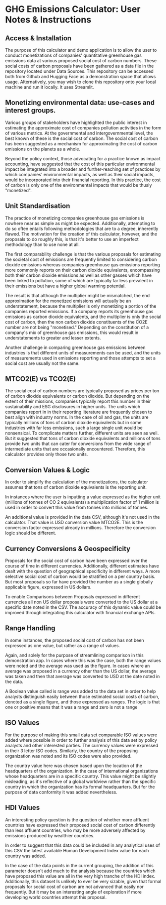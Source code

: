 # GHG Emissions Calculator: User Notes & Instructions

## Access & Installation

The purpose of this calculator and demo application is to allow the user to conduct monetizations of companies' quantitative greenhouse gas emissions data at various proposed social cost of carbon numbers. These social costs of carbon proposals have been gathered as a data file in the repository located under Data Sources. This repository can be accessed both from Github and Hugging Face as a demonstration space that allows usage. Alternatively, you may wish to clone this repository onto your local machine and run it locally. It uses Streamlit.

##  Monetizing environmental data: use-cases and interest groups. 

Various groups of stakeholders have highlighted the public interest in estimating the approximate cost of companies pollution activities in the form of various metrics. At the governmental and intergovernmental level, the best known of these is the social cost of carbon. The social cost of carbon has been suggested as a mechanism for approximating the cost of carbon emissions on the planets as a whole. 

Beyond the policy context, those advocating for a practice known as impact accounting, have suggested that the cost of this particular environmental impact be integrated into a broader and further-reaching set of practices by which companies' environmental impacts, as well as their social impacts, would be incorporated into their financial reporting. In this practice, the cost of carbon is only one of the environmental impacts that would be thusly "monetized". 

## Unit Standardisation

The practice of monetizing companies greenhouse gas emissions is nowhere near as simple as might be expected. Additionally, attempting to do so often entails following methodologies that are to a degree, inherently flawed.  The motivation for the creation of this calculator, however, and the proposals to do roughly this, is that it's better to use an imperfect methodology than to use none at all. 

The first comparability challenge is that the various proposals for estimating the societal cost of emissions are frequently limited to considering carbon dioxide emissions whereas companies greenhouse gas emissions reporting more commonly reports on their carbon dioxide equivalents, encompassing both their carbon dioxide emissions as well as other gasses which have been linked to pollution, some of which are typically far less prevalent in their emissions but have a higher global warming potential. 

The result is that although the multiplier might be mismatched, the end approximation for the monetized emissions will actually be an understatement, because the multiplier is only monetizing a portion of the companies reported emissions. If a company reports its greenhouse gas emissions as carbon dioxide equivalents, and the multiplier is only the social cost of carbon, then the non carbon dioxide constituents of the CO2E number are not being "monetised." Depending on the constitution of a company's mix of greenhouse gas emissions, this would result in understatements to greater and lesser extents.

Another challenge in comparing greenhouse gas emissions between industries is that different units of measurements can be used, and the units of measurements used in emissions reporting and those attempts to set a social cost are usually not the same. 

## MTCO2(E) vs TCO2(E)

The social cost of carbon numbers are typically proposed as prices per ton of carbon dioxide equivalents or carbon dioxide. But depending on the extent of their missions, companies typically report this number in their sustainability and ESG disclosures in higher units. The units which companies report in in their reporting literature are frequently chosen to best align with industry norms. In the case of oil and gas, the units are typically millions of tons of carbon dioxide equivalents but in some industries with far less emissions, such a large single unit would be nonsensical. To complicate matters further, different units are seen as well. But it suggested that tons of carbon dioxide equivalents and millions of tons provide two units that can cater for conversions from the wide range of intermediate units that are occasionally encountered. Therefore, this calculator provides only those two units.

## Conversion Values & Logic

In order to simplify the calculation of the monetizations, the calculator assumes that tons of carbon dioxide equivalents is the reporting unit. 

In instances where the user is inputting a value expressed as the higher unit (millions of tonnes of CO 2 equivalents) a multiplication factor of 1 million is used in order to convert this value from tonnes into millions of tonnes. 

An additional value is provided in the data CSV, although it's not used in the calculator. That value is USD conversion value MTCO2E. This is the conversion factor expressed already in millions. Therefore the conversion logic should be different. 

## Currency Conversions & Geospecificity

Proposals for the social cost of carbon have been expressed over the course of time in different currencies. Additionally, different estimates have dealt with the question of geographical specificity in different ways. A more selective social cost of carbon would be stratified on a per country basis. But most proposals so far have provided the number as a single globally applicable figure, expressed in US dollars. 

To enable Comparisons between Proposals expressed in different currencies all non US dollar proposals were converted to the US dollar at a specific date noted in the CSV. The accuracy of this dynamic value could be improved through integrating this calculator with financial exchange APIs.

## Range Handling

In some instances, the proposed social cost of carbon has not been expressed as one value, but rather as a range of values. 

Again, and solely for the purpose of streamlining comparison in this demonstration app. In cases where this was the case, both the range values were noted and the average was used as the figure. In cases where an average was proposed in a currency other than the US dollar, the average was taken and then that average was converted to USD at the date noted in the data.

A Boolean value called is range was added to the data set in order to help analysts distinguish easily between those estimated social costs of carbon, denoted as a single figure, and those expressed as ranges. The logic is that one or positive means that it was a range and zero is not a range

## ISO Values

 For the purpose of making this small data set comparable ISO values were added where possible in order to further analysis of this data set by policy analysts and other interested parties. The currency values were expressed in their 3 letter ISO codes. Similarly, the country of the proposing organization was noted and its ISO codes were also provided. 

 The country value here was chosen based upon the location of the headquarters of the organization. In the case of international organizations whose headquarters are in a specific country. This value might be slightly misleading, as it's reflective of a global worldview rather than the specific country in which the organization has its formal headquarters. But for the purpose of data conformity it was added nevertheless.

 ## HDI Values

An interesting policy question is the question of whether more affluent countries have expressed their proposed social cost of carbon differently than less affluent countries, who may be more  adversely affected by emissions produced by wealthier countries.  

In order to suggest that this data could be included in any analytical uses of this CSV the latest available Human Development Index value for each country was added. 

In the case of the data points in the current grouping, the addition of this parameter doesn't add much to the analysis because the countries which have proposed this value are all in the very high tranche of the HDI index. Additionally, this dataset Is unlikely to ever be very sizable, given that formal proposals for social cost of carbon are not advanced that easily nor frequently. But it may be an interesting angle of exploration if more developing world countries attempt this proposal. 